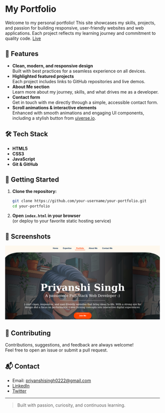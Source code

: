 # My Portfolio

Welcome to my personal portfolio! This site showcases my skills, projects, and passion for building responsive, user-friendly websites and web applications. Each project reflects my learning journey and commitment to quality code. [Live](https://pikupika.github.io/Priyanshi-Singh/)

## 📁 Features

- **Clean, modern, and responsive design**  
  Built with best practices for a seamless experience on all devices.
- **Highlighted featured projects**  
  Each project includes links to GitHub repositories and live demos.
- **About Me section**  
  Learn more about my journey, skills, and what drives me as a developer.
- **Contact form**  
  Get in touch with me directly through a simple, accessible contact form.
- **Scroll animations & interactive elements**  
  Enhanced with smooth animations and engaging UI components, including a stylish button from [uiverse.io](https://uiverse.io/).

## 🛠️ Tech Stack

- **HTML5**  
- **CSS3**  
- **JavaScript**  
- **Git & GitHub**

## 🚀 Getting Started

1. **Clone the repository:**
    ```bash
    git clone https://github.com/your-username/your-portfolio.git
    cd your-portfolio
    ```
2. **Open `index.html` in your browser**  
   (or deploy to your favorite static hosting service)

## 📸 Screenshots

<!-- Add a screenshot of your portfolio below -->
![Portfolio Screenshot](screenshots/portfolio.png)

## 🤝 Contributing

Contributions, suggestions, and feedback are always welcome!  
Feel free to open an issue or submit a pull request.

## 📬 Contact

- Email: [priyanshisingh0222@gmail.com](mailto:priyanshisingh0222@gmail.com)
- [LinkedIn](https://www.linkedin.com/in/priyanshi-singh-27980a271/)
- [Twitter](https://x.com/Priyu42662521)

---

> Built with passion, curiosity, and continuous learning.
